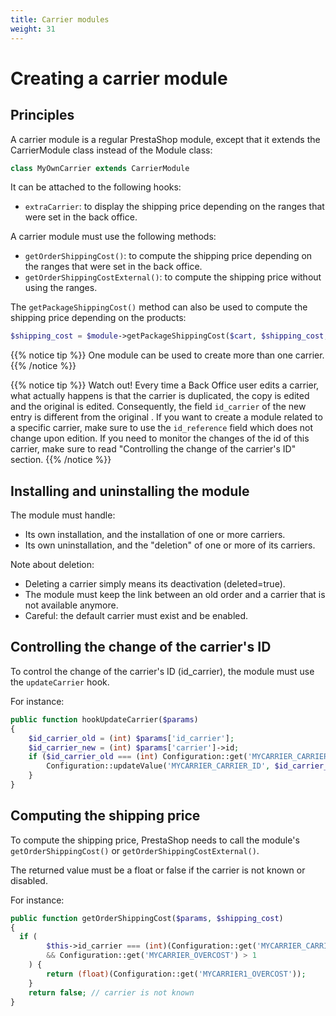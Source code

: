 ```yaml
---
title: Carrier modules
weight: 31
---
```


# Creating a carrier module

## Principles

A carrier module is a regular PrestaShop module, except that it extends the CarrierModule class instead of the Module class:

```php
class MyOwnCarrier extends CarrierModule
```

It can be attached to the following hooks:

* `extraCarrier`: to display the shipping price depending on the ranges that were set in the back office.

A carrier module must use the following methods:

* `getOrderShippingCost()`: to compute the shipping price depending on the ranges that were set in the back office.
* `getOrderShippingCostExternal()`: to compute the shipping price without using the ranges.

The `getPackageShippingCost()` method can also be used to compute the shipping price depending on the products:

```php
$shipping_cost = $module->getPackageShippingCost($cart, $shipping_cost, $products);
```

{{% notice tip %}}
One module can be used to create more than one carrier.
{{% /notice %}}

{{% notice tip %}}
Watch out! Every time a Back Office user edits a carrier, what actually happens is that the carrier is duplicated, the copy is edited and the original is edited. Consequently, the field `id_carrier` of the new entry is different from the original . If you want to create a module related to a specific carrier, make sure to use the `id_reference` field which does not change upon edition. If you need to monitor the changes of the id of this carrier, make sure to read "Controlling the change of the carrier's ID" section.
{{% /notice %}}

## Installing and uninstalling the module

The module must handle:

* Its own installation, and the installation of one or more carriers.
* Its own uninstallation, and the "deletion" of one or more of its carriers.

Note about deletion:

* Deleting a carrier simply means its deactivation (deleted=true).
* The module must keep the link between an old order and a carrier that is not available anymore.
* Careful: the default carrier must exist and be enabled.

## Controlling the change of the carrier's ID

To control the change of the carrier's ID (id_carrier), the module must use the `updateCarrier` hook.

For instance:

```php
public function hookUpdateCarrier($params)
{
    $id_carrier_old = (int) $params['id_carrier'];
    $id_carrier_new = (int) $params['carrier']->id;
    if ($id_carrier_old === (int) Configuration::get('MYCARRIER_CARRIER_ID')) {
        Configuration::updateValue('MYCARRIER_CARRIER_ID', $id_carrier_new);
    }
}
```

## Computing the shipping price

To compute the shipping price, PrestaShop needs to call the module's `getOrderShippingCost()` or `getOrderShippingCostExternal()`.

The returned value must be a float or false if the carrier is not known or disabled.

For instance:

```php
public function getOrderShippingCost($params, $shipping_cost)
{
  if (
        $this->id_carrier === (int)(Configuration::get('MYCARRIER_CARRIER_ID'))
        && Configuration::get('MYCARRIER_OVERCOST') > 1
    ) {
        return (float)(Configuration::get('MYCARRIER1_OVERCOST'));
    }
    return false; // carrier is not known
}
```
